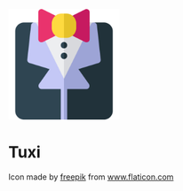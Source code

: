 <img src="tuxedo.svg" height="200" />

# Tuxi

Icon made by [freepik](https://www.flaticon.com/authors/freepik) from www.flaticon.com
